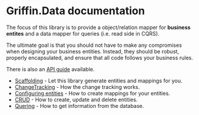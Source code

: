 Griffin.Data documentation
==========================

The focus of this library is to provide a object/relation mapper for **business entites** and a data mapper for queries (i.e. read side in CQRS).

The ultimate goal is that you should not have to make any compromises when designing your business entities. Instead, they should be robust, properly encapsulated, and ensure that all code follows your business rules.

There is also an [API guide]() available.

* [Scaffolding](Scaffolding/ReadMe.md) - Let this library generate entities and mappings for you.
* [ChangeTracking](Features/ChangeTracking.md) - How the change tracking works.
* [Configuring entities](Configuration/ReadMe.md) - How to create mappings for your entities.
* [CRUD](Crud/ReadMe.md) - How to create, update and delete entities.
* [Quering](Querying/ReadMe.md) - How to get information from the database.



